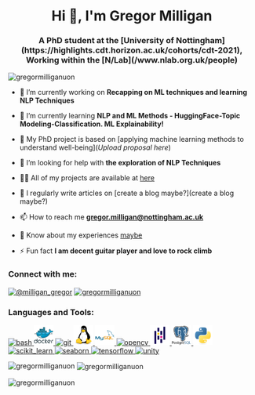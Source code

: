 <h1 align="center">Hi 👋, I'm Gregor Milligan</h1>
<h3 align="center"> A PhD student at the [University of Nottingham](https://highlights.cdt.horizon.ac.uk/cohorts/cdt-2021), Working within the [N/Lab](/www.nlab.org.uk/people)</h3>

<p align="left"> <img src="https://komarev.com/ghpvc/?username=gregormilliganuon&label=Profile%20views&color=0e75b6&style=flat" alt="gregormilliganuon" /> </p>

- 🔭 I’m currently working on **Recapping on ML techniques and learning NLP Techniques**

- 🌱 I’m currently learning **NLP and ML Methods - HuggingFace-Topic Modeling-Classification. ML Explainability!**

- 📓 My PhD project is based on [applying machine learning methods to understand well-being](*Upload proposal here*)

- 🤝 I’m looking for help with **the exploration of NLP Techniques**

- 👨‍💻 All of my projects are available at [here](here)

- 📝 I regularly write articles on [create a blog maybe?](create a blog maybe?)

- 📫 How to reach me **gregor.milligan@nottingham.ac.uk**

- 📄 Know about my experiences [maybe](maybe)

- ⚡ Fun fact **I am decent guitar player and love to rock climb**

<h3 align="left">Connect with me:</h3>
<p align="left">
<a href="https://twitter.com/@milligan_gregor" target="blank"><img align="center" src="https://raw.githubusercontent.com/rahuldkjain/github-profile-readme-generator/master/src/images/icons/Social/twitter.svg" alt="@milligan_gregor" height="30" width="40" /></a>
<a href="https://kaggle.com/gregormilliganuon" target="blank"><img align="center" src="https://raw.githubusercontent.com/rahuldkjain/github-profile-readme-generator/master/src/images/icons/Social/kaggle.svg" alt="gregormilliganuon" height="30" width="40" /></a>
</p>

<h3 align="left">Languages and Tools:</h3>
<p align="left"> <a href="https://www.gnu.org/software/bash/" target="_blank" rel="noreferrer"> <img src="https://www.vectorlogo.zone/logos/gnu_bash/gnu_bash-icon.svg" alt="bash" width="40" height="40"/> </a> <a href="https://www.docker.com/" target="_blank" rel="noreferrer"> <img src="https://raw.githubusercontent.com/devicons/devicon/master/icons/docker/docker-original-wordmark.svg" alt="docker" width="40" height="40"/> </a> <a href="https://git-scm.com/" target="_blank" rel="noreferrer"> <img src="https://www.vectorlogo.zone/logos/git-scm/git-scm-icon.svg" alt="git" width="40" height="40"/> </a> <a href="https://www.linux.org/" target="_blank" rel="noreferrer"> <img src="https://raw.githubusercontent.com/devicons/devicon/master/icons/linux/linux-original.svg" alt="linux" width="40" height="40"/> </a> <a href="https://www.mysql.com/" target="_blank" rel="noreferrer"> <img src="https://raw.githubusercontent.com/devicons/devicon/master/icons/mysql/mysql-original-wordmark.svg" alt="mysql" width="40" height="40"/> </a> <a href="https://opencv.org/" target="_blank" rel="noreferrer"> <img src="https://www.vectorlogo.zone/logos/opencv/opencv-icon.svg" alt="opencv" width="40" height="40"/> </a> <a href="https://pandas.pydata.org/" target="_blank" rel="noreferrer"> <img src="https://raw.githubusercontent.com/devicons/devicon/2ae2a900d2f041da66e950e4d48052658d850630/icons/pandas/pandas-original.svg" alt="pandas" width="40" height="40"/> </a> <a href="https://www.postgresql.org" target="_blank" rel="noreferrer"> <img src="https://raw.githubusercontent.com/devicons/devicon/master/icons/postgresql/postgresql-original-wordmark.svg" alt="postgresql" width="40" height="40"/> </a> <a href="https://www.python.org" target="_blank" rel="noreferrer"> <img src="https://raw.githubusercontent.com/devicons/devicon/master/icons/python/python-original.svg" alt="python" width="40" height="40"/> </a> <a href="https://scikit-learn.org/" target="_blank" rel="noreferrer"> <img src="https://upload.wikimedia.org/wikipedia/commons/0/05/Scikit_learn_logo_small.svg" alt="scikit_learn" width="40" height="40"/> </a> <a href="https://seaborn.pydata.org/" target="_blank" rel="noreferrer"> <img src="https://seaborn.pydata.org/_images/logo-mark-lightbg.svg" alt="seaborn" width="40" height="40"/> </a> <a href="https://www.tensorflow.org" target="_blank" rel="noreferrer"> <img src="https://www.vectorlogo.zone/logos/tensorflow/tensorflow-icon.svg" alt="tensorflow" width="40" height="40"/> </a> <a href="https://unity.com/" target="_blank" rel="noreferrer"> <img src="https://www.vectorlogo.zone/logos/unity3d/unity3d-icon.svg" alt="unity" width="40" height="40"/> </a> </p>

<p><img align="left" src="https://github-readme-stats.vercel.app/api/top-langs?username=gregormilliganuon&show_icons=true&locale=en&layout=compact" alt="gregormilliganuon" /></p>

<p>&nbsp;<img align="center" src="https://github-readme-stats.vercel.app/api?username=gregormilliganuon&show_icons=true&locale=en" alt="gregormilliganuon" /></p>

<p><img align="center" src="https://github-readme-streak-stats.herokuapp.com/?user=gregormilliganuon&" alt="gregormilliganuon" /></p>


